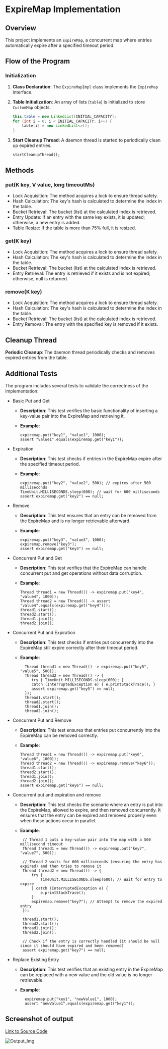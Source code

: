 # ExpireMap Implementation

## Overview
This project implements an `ExpireMap`, a concurrent map where entries automatically expire after a specified timeout period.

## Flow of the Program

### Initialization
1. **Class Declaration**: The `ExpireMapImpl` class implements the `ExpireMap` interface.
2. **Table Initialization**: An array of lists (`table`) is initialized to store `CustomMap` objects.
   
   ```java
   this.table = new LinkedList[INITIAL_CAPACITY];
   for (int i = 0; i < INITIAL_CAPACITY; i++) {
       table[i] = new LinkedList<>();
   }
 4. **Start Cleanup Thread**: A daemon thread is started to periodically clean up expired entries.
    
    ```
    startCleanupThread();
    ```
## Methods

### put(K key, V value, long timeoutMs)
- Lock Acquisition: The method acquires a lock to ensure thread safety.
- Hash Calculation: The key's hash is calculated to determine the index in the table.
- Bucket Retrieval: The bucket (list) at the calculated index is retrieved.
- Entry Update: If an entry with the same key exists, it is updated; otherwise, a new entry is added.
- Table Resize: If the table is more than 75% full, it is resized.

### get(K key)
- Lock Acquisition: The method acquires a lock to ensure thread safety.
- Hash Calculation: The key's hash is calculated to determine the index in the table.
- Bucket Retrieval: The bucket (list) at the calculated index is retrieved.
- Entry Retrieval: The entry is retrieved if it exists and is not expired; otherwise, null is returned.

### remove(K key)
- Lock Acquisition: The method acquires a lock to ensure thread safety.
- Hash Calculation: The key's hash is calculated to determine the index in the table.
- Bucket Retrieval: The bucket (list) at the calculated index is retrieved.
- Entry Removal: The entry with the specified key is removed if it exists.

## Cleanup Thread
**Periodic Cleanup**: The daemon thread periodically checks and removes expired entries from the table.

## Additional Tests
The program includes several tests to validate the correctness of the implementation:

- Basic Put and Get
  - **Description**: This test verifies the basic functionality of inserting a key-value pair into the ExpireMap and retrieving it.
  - **Example**:
    
     ```
     expiremap.put("key1", "value1", 1000);
     assert "value1".equals(expiremap.get("key1"));
     ```

- Expiration
  - **Description**: This test checks if entries in the ExpireMap expire after the specified timeout period.
  - **Example**:

    ```
    expiremap.put("key2", "value2", 500); // expires after 500 milliseconds
    TimeUnit.MILLISECONDS.sleep(600); // wait for 600 milliseconds
    assert expiremap.get("key2") == null;
    ```
- Remove
  - **Description**: This test ensures that an entry can be removed from the ExpireMap and is no longer retrievable afterward.
  - **Example**:

    ```
    expiremap.put("key3", "value3", 1000);
    expiremap.remove("key3");
    assert expiremap.get("key3") == null;
    ```
- Concurrent Put and Get
   - **Description**: This test verifies that the ExpireMap can handle concurrent put and get operations without data corruption.
   - **Example**:

      ```
      Thread thread1 = new Thread(() -> expiremap.put("key4", "value4", 1000));
      Thread thread2 = new Thread(() -> assert "value4".equals(expiremap.get("key4")));
      thread1.start();
      thread2.start();
      thread1.join();
      thread2.join();
      ```
- Concurrent Put and Expiration
   - **Description**: This test checks if entries put concurrently into the ExpireMap still expire correctly after their timeout period.
   - **Example**:

     ```
       Thread thread1 = new Thread(() -> expiremap.put("key5", "value5", 500));
       Thread thread2 = new Thread(() -> {
          try { TimeUnit.MILLISECONDS.sleep(600); } 
          catch (InterruptedException e) { e.printStackTrace(); }
          assert expiremap.get("key5") == null;
       });
       thread1.start();
       thread2.start();
       thread1.join();
       thread2.join();
     ```
- Concurrent Put and Remove
   - **Description**: This test ensures that entries put concurrently into the ExpireMap can be removed correctly.
   - **Example**:

      ```
      Thread thread1 = new Thread(() -> expiremap.put("key6", "value6", 1000));
      Thread thread2 = new Thread(() -> expiremap.remove("key6"));
      thread1.start();
      thread2.start();
      thread1.join();
      thread2.join();
      assert expiremap.get("key6") == null;
      ```
- Concurrent put and expiration and remove
  - **Description**: This test checks the scenario where an entry is put into the ExpireMap, allowed to expire, and then removed concurrently. It ensures that the entry can be expired and removed properly even when these actions occur in parallel.
  - **Example**:

     ```
      // Thread 1 puts a key-value pair into the map with a 500 millisecond timeout
      Thread thread1 = new Thread(() -> expiremap.put("key7", "value7", 500));
      
      // Thread 2 waits for 600 milliseconds (ensuring the entry has expired) and then tries to remove it
      Thread thread2 = new Thread(() -> {
          try {
              TimeUnit.MILLISECONDS.sleep(600); // Wait for entry to expire
          } catch (InterruptedException e) {
              e.printStackTrace();
          }
          expiremap.remove("key7"); // Attempt to remove the expired entry
      });
      
      thread1.start();
      thread2.start();
      thread1.join();
      thread2.join();
      
      // Check if the entry is correctly handled (it should be null since it should have expired and been removed)
      assert expiremap.get("key7") == null;
     ```

- Replace Existing Entry
  - **Description**: This test verifies that an existing entry in the ExpireMap can be replaced with a new value and the old value is no longer retrievable.
  - **Example**:

     ```
       expiremap.put("key1", "newValue1", 1000);
       assert "newValue1".equals(expiremap.get("key1"));
     ```
## Screenshot of output

<a href="https://github.com/Manishn18/AssignmentTask/tree/main/src/com/Assignment" target="_blank">Link to Source Code</a>

![Output_Img](https://github.com/user-attachments/assets/c431f258-bb45-4905-86e6-035630e0a96d)

